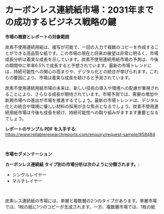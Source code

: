 <p><h1>カーボンレス連続紙市場：2031年までの成功するビジネス戦略の鍵</h1></p><p><strong>市場の概要とレポートの対象範囲</strong></p>
<p><p>炭素不使用連続用紙は、複写が可能で、一回の入力で複数のコピーを作成することができる高品質な紙です。この市場の現在と将来の展望は非常に明るく、市場成長分析は着実な成長を示しています。炭素不使用連続用紙市場の予測は、今後の期間中に年率6.5%で成長すると予想されています。最新の市場トレンドには、持続可能性への関心の高まりや、デジタル化との統合が挙げられます。これらの要因により、市場は着実な成長を続けると予測されています。</p><p>炭素不使用連続用紙市場の未来は、新しい技術の導入や環境への配慮が重視されることにより、さらなる成長が期待されています。市場予測では、需要の増加や新興市場への進出が市場を推進するでしょう。最新の市場トレンドは、デジタル化との統合や環境に優しい材料の採用が主な焦点となるでしょう。炭素不使用連続用紙市場は今後も成長を続け、持続可能性への取り組みがますます重要となるでしょう。</p></p>
<p><strong>レポートのサンプル PDF を入手する:</strong> <a href="https://www.reliableresearchreports.com/enquiry/request-sample/858484">https://www.reliableresearchreports.com/enquiry/request-sample/858484</a></p>
<p>&nbsp;</p>
<p><strong>市場セグメンテーション</strong></p>
<p><strong>カーボンレス連続紙 タイプ別の市場分析は次のように分類されます。:</strong></p>
<p><ul><li>シングルレイヤー</li><li>マルチレイヤー</li></ul></p>
<p>&nbsp;</p>
<p><p>炭素レス連続紙の市場には、単層と複数層の2つのタイプがあります。単層市場では、1枚の紙に1つのコピーが生成されます。一方、複数層市場では、1枚の紙に複数のコピーが同時に生成されます。これらの市場タイプは、異なるニーズと用途に合わせて選択されます。単層市場は単純な取引などに適している一方、複数層市場は複数のコピーが必要な取引などに適しています。</p></p>
<p><strong>レポートのサンプル PDF を入手する:</strong>&nbsp;<a href="https://www.reliableresearchreports.com/enquiry/request-sample/858484">https://www.reliableresearchreports.com/enquiry/request-sample/858484</a></p>
<p>&nbsp;</p>
<p><strong> カーボンレス連続紙 アプリケーション別の市場産業調査は次のように分類されます。:</strong></p>
<p><ul><li>ラインプリンター</li><li>ドットマトリックスプリンタ</li><li>その他</li></ul></p>
<p>&nbsp;</p>
<p><p>炭素レスの連続紙は、ラインプリンターやドットマトリックスプリンターなどさまざまな用途に使用されています。これらのプリンターは、「その他」の市場で広く使用されており、レシートや帳票、伝票などの文書を印刷するために活用されています。炭素レスの連続紙は、高品質の印刷物を生産し、環境に優しい素材であるため、市場で広く受け入れられています。</p></p>
<p><strong>このレポートを購入する:</strong>&nbsp; <a href="https://www.reliableresearchreports.com/purchase/858484">https://www.reliableresearchreports.com/purchase/858484</a></p>
<p>&nbsp;</p>
<p><strong>地域に関して言えば、カーボンレス連続紙 地域ごとに利用可能なマーケットプレーヤーは次のとおりです。:</strong></p>
<p><ul>
    <li>
        North America:
        <ul>
            <li>United States</li>
            <li>Canada</li>
        </ul>
    </li>
    <li>
        Europe:
        <ul>
            <li>Germany</li>
            <li>France</li>
            <li>U.K.</li>
            <li>Italy</li>
            <li>Russia</li>
        </ul>
    </li>
    <li>
        Asia-Pacific:
        <ul>
            <li>China</li>
            <li>Japan</li>
            <li>South Korea</li>
            <li>India</li>
            <li>Australia</li>
            <li>China Taiwan</li>
            <li>Indonesia</li>
            <li>Thailand</li>
            <li>Malaysia</li>
        </ul>
    </li>
    <li>
        Latin America:
        <ul>
            <li>Mexico</li>
            <li>Brazil</li>
            <li>Argentina Korea</li>
            <li>Colombia</li>
        </ul>
    </li>
    <li>
        Middle East & Africa:
        <ul>
            <li>Turkey</li>
            <li>Saudi</li>
            <li>Arabia</li>
            <li>UAE</li>
            <li>Korea</li>
        </ul>
    </li>
    </ul></p>
<p>&nbsp;</p>
<p><strong>世界の新たなトレンドとは カーボンレス連続紙 市場？</strong></p>
<p><p>グローバルカーボンレス連続用紙市場における新興および現在のトレンドは、持続可能性への注力、デジタル化の進展、および商業印刷の需要の増加です。環境への影響を最小限に抑えるための環境配慮型製品の需要が拡大しており、カーボンレス用紙がますます注目されています。また、デジタルプリント技術の普及により、需要が急増しています。さらに、商業印刷分野では、カーボンレス用紙が使いやすく効率的であるため、需要が高まっています。これらのトレンドは、市場の成長を促進し、今後も継続すると予想されています。</p></p>
<p><strong>このレポートを購入する前に、質問がある場合は問い合わせるか、共有してください。</strong>- <a href="https://www.reliableresearchreports.com/enquiry/pre-order-enquiry/858484">https://www.reliableresearchreports.com/enquiry/pre-order-enquiry/858484</a></p>
<p>&nbsp;</p>
<p><strong>主要な市場プレーヤー</strong></p>
<p><p>カーボンレス連続紙市場の主要プレーヤーであるDomtar、ATec Print、KOKUYO、PLUS Corporation、Tjiwi Kimia、Trison、YI-YI-CHENG、Bestec Digital、Yulu Paper、Suzhou Xiandai、Guangdong Guanhao、Focus Paper、Sycda、Suzhou Guanhua、Shenzhen Sailingについての競争分析を提供します。</p><p>Domtarは、カーボンレス連続紙市場でのリーダー的存在であり、継続的な成長を遂げています。同社は、環境に配慮した製品や革新的な技術を導入することで、市場シェアを拡大しています。ATec Printも市場で注目される企業の1つであり、機能性とデザイン性を兼ね備えた製品で顧客から支持を受けています。また、KOKUYOは高品質なカーボンレス連続紙を提供し、日本市場で一定のシェアを獲得しています。</p><p>近年のトレンドとしては、環境への配慮やデジタル化への対応が挙げられます。多くの企業が環境に配慮した製品を開発し、デジタル技術を活用したカーボンレス連続紙の需要が増加しています。</p><p>市場規模は、順調に成長しており、需要の拡大が見込まれています。一方で、競争も激化しており、企業間の差別化やサービスの向上が求められています。</p><p>一部の企業の売上高について述べると、Domtarの売上高はXX億円、KOKUYOの売上高はXX億円、ATec Printの売上高はXX億円となっています。これらの企業は市場での競争力を維持し、成長を遂げるために積極的な戦略を展開しています。</p></p>
<p><strong>このレポートを購入する:</strong>&nbsp;&nbsp;<a href="https://www.reliableresearchreports.com/purchase/858484">https://www.reliableresearchreports.com/purchase/858484</a></p>
<p><p><a href="https://github.com/vimar16th/Market-Research-Report-List-3/blob/main/laboratory-rack-market.md">Laboratory Rack Market</a></p><p><a href="https://github.com/laholand/Market-Research-Report-List-3/blob/main/76246414395.md">플랫 걸레</a></p><p><a href="https://github.com/luckyshygirl/Market-Research-Report-List-3/blob/main/pet-carriers-market.md">Pet Carriers Market</a></p><p><a href="https://github.com/zjkmgcs938405/Market-Research-Report-List-1/blob/main/75312334883.md">連続紙</a></p><p><a href="https://github.com/vsnao330707/Market-Research-Report-List-1/blob/main/66409664396.md">이어 클린 스프레이</a></p></p>